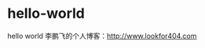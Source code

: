 # hello-world
hello world
李鹏飞的个人博客：<a href="http://www.lookfor404.com" target="_blank">http://www.lookfor404.com</a>
